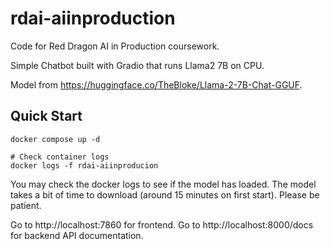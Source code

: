 # rdai-aiinproduction
Code for Red Dragon AI in Production coursework.

Simple Chatbot built with Gradio that runs Llama2 7B on CPU.

Model from https://huggingface.co/TheBloke/Llama-2-7B-Chat-GGUF.

## Quick Start
```
docker compose up -d

# Check container logs
docker logs -f rdai-aiinproducion
```
You may check the docker logs to see if the model has loaded. The model takes a bit of time to download (around 15 minutes on first start). Please be patient.

Go to http://localhost:7860 for frontend. Go to http://localhost:8000/docs for backend API documentation.

